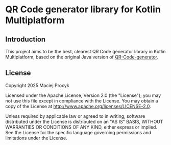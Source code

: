 # QR Code generator library for Kotlin Multiplatform

## Introduction

This project aims to be the best, clearest QR Code generator library in Kotlin Multiplatform,
based on the original Java version of [QR-Code-generator](https://github.com/nayuki/QR-Code-generator).

## License 

Copyright 2025 Maciej Procyk

Licensed under the Apache License, Version 2.0 (the "License");
you may not use this file except in compliance with the License.
You may obtain a copy of the License at http://www.apache.org/licenses/LICENSE-2.0.

Unless required by applicable law or agreed to in writing, software
distributed under the License is distributed on an "AS IS" BASIS,
WITHOUT WARRANTIES OR CONDITIONS OF ANY KIND, either express or implied.
See the License for the specific language governing permissions and
limitations under the License.